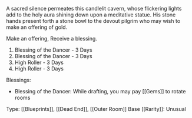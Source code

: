 A sacred silence permeates this candlelit cavern, whose flickering lights add to the holy aura shining down upon a meditative statue. His stone hands present forth a stone bowl to the devout pilgrim who may wish to make an offering of gold.

Make an offering, Receive a blessing.

1. Blessing of the Dancer - 3 Days
2. Blessing of the Dancer - 3 Days
3. High Roller - 3 Days
4. High Roller - 3 Days

Blessings:
- Blessing of the Dancer: While drafting, you may pay [[Gems]] to rotate rooms

Type: [[Blueprints]], [[Dead End]], [[Outer Room]]
Base [[Rarity]]: Unusual
